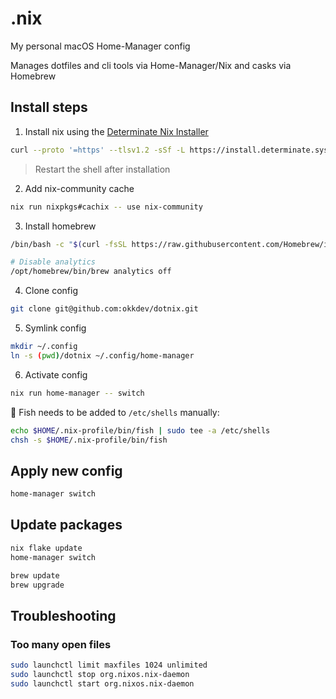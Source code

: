 # .nix

My personal macOS Home-Manager config

Manages dotfiles and cli tools via Home-Manager/Nix and casks via Homebrew

## Install steps

1. Install nix using the [Determinate Nix Installer](https://github.com/DeterminateSystems/nix-installer)
```sh
curl --proto '=https' --tlsv1.2 -sSf -L https://install.determinate.systems/nix | sh -s -- install
```
> Restart the shell after installation
2. Add nix-community cache
```sh
nix run nixpkgs#cachix -- use nix-community
```
3. Install homebrew
```sh
/bin/bash -c "$(curl -fsSL https://raw.githubusercontent.com/Homebrew/install/HEAD/install.sh)"

# Disable analytics
/opt/homebrew/bin/brew analytics off
```
4. Clone config
```sh
git clone git@github.com:okkdev/dotnix.git
```
5. Symlink config
```sh
mkdir ~/.config
ln -s (pwd)/dotnix ~/.config/home-manager
```
6. Activate config
```sh
nix run home-manager -- switch
```

🚨 Fish needs to be added to `/etc/shells` manually:
```sh
echo $HOME/.nix-profile/bin/fish | sudo tee -a /etc/shells
chsh -s $HOME/.nix-profile/bin/fish
```

## Apply new config

```sh
home-manager switch
```

## Update packages

```sh
nix flake update
home-manager switch
```

```sh
brew update
brew upgrade
```

## Troubleshooting

### Too many open files

```sh
sudo launchctl limit maxfiles 1024 unlimited
sudo launchctl stop org.nixos.nix-daemon
sudo launchctl start org.nixos.nix-daemon
```

